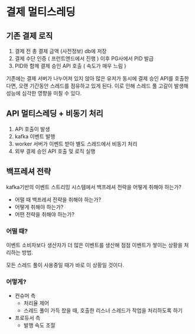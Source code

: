 # 결제 멀티스레딩
## 기존 결제 로직
1. 결제 전 총 결제 금액 (사전정보) db에 저장
2. 결제 수단 인증 ( 프런트엔드에서 진행 ) 이후 PG사에서 PID 발급
3. PID와 함께 결제 승인 API 호출 ( 속도가 매우 느림 )

기존에는 결제 서버가 나누어져 있지 않아 많은 유저가 동시에 결제 승인 API를 호출한다면,
오랜 기간동안 스레드를 점유하고 있게 된다. 이로 인해 스레드 풀 고갈이 발생해 성능에 심각한 영향을 미칠 수 있다.

## API 멀티스레딩 + 비동기 처리
1. APi 호출이 발생
2. kafka 이벤트 발행
3. worker 서버가 이벤트 받아 별도 스레드에서 비동기 처리
4. 외부 결제 승인 API 호출 및 로직 실행

## 백프레셔 전략
kafka기반의 이벤트 스트리밍 시스템에서 백프레셔 전략을 어떻게 취해야 하는가?
* 어떨 때 백프레셔 전략을 취해야 하는가?
* 어떻게 취해야 하는가?
* 어떤 전략을 취해야 하는가?

### 어떨 때?
이벤트 소비자보다 생산자가 더 많은 이벤트를 생산해 점점 이벤트가 쌓이는 상황을 처리하는 방법.

모든 스레드 풀이 사용중일 때가 바로 이 상황일 것이다.

### 어떻게?
* 컨슈머 측
  * 처리율 제어
  * 스레드 풀이 가득 찼을 때, 호출한 리스너 스레드가 작업을 처리하도록 하기
* 프로듀서 측
  * 발행 속도 조절

